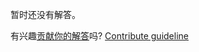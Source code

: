 
暂时还没有解答。

有兴趣[贡献你的解答](https://github.com/BFEdev/BFE.dev-solutions/blob/main/quiz/closure_zh.md)吗? [Contribute guideline](https://github.com/BFEdev/BFE.dev-solutions#how-to-contribute)
